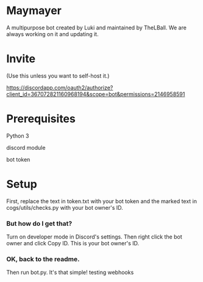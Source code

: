 # Maymayer
A multipurpose bot created by Luki and maintained by TheLBall.
We are always working on it and updating it.
# Invite
(Use this unless you want to self-host it.)

https://discordapp.com/oauth2/authorize?client_id=367072821160968194&scope=bot&permissions=2146958591
# Prerequisites
Python 3

discord module

bot token
# Setup
First, replace the text in token.txt with your bot token and the marked text in cogs/utils/checks.py with your bot owner's ID.

### But how do I get that?

Turn on developer mode in Discord's settings. Then right click the bot owner and click Copy ID. This is your bot owner's ID.

### OK, back to the readme.

Then run bot.py. It's that simple!
testing webhooks
